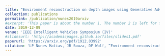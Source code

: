 ```yaml
---
title: "Environment reconstruction on depth images using Generative Adversarial Networks"
collection: publications
permalink: /publication/nunes2019arxiv
#excerpt: 'This paper is about the number 1. The number 2 is left for future work.'
date: 2019-12-09
venue: 'IEEE Intelligent Vehicles Symposium (IV)'
#slidesurl: 'http://academicpages.github.io/files/slides1.pdf'
paperurl: 'https://arxiv.org/pdf/1912.03992'
citation: 'LP Nunes Matias, JR Souza, DF Wolf, “Environment reconstruction on depth images using Generative Adversarial Networks” arXiv preprint, arXiv:1912.03992, 2019.'
---
```

